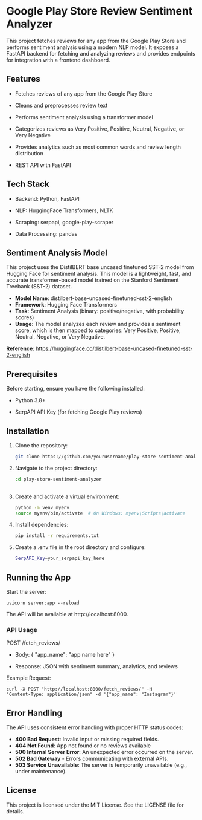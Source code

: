 # Google Play Store Review Sentiment Analyzer

This project fetches reviews for any app from the Google Play Store and performs sentiment analysis using a modern NLP model. It exposes a FastAPI backend for fetching and analyzing reviews and provides endpoints for integration with a frontend dashboard.

## Features

- Fetches reviews of any app from the Google Play Store

- Cleans and preprocesses review text

- Performs sentiment analysis using a transformer model

- Categorizes reviews as Very Positive, Positive, Neutral, Negative, or Very Negative

- Provides analytics such as most common words and review length distribution

- REST API with FastAPI

## Tech Stack

- Backend: Python, FastAPI

- NLP: HuggingFace Transformers, NLTK

- Scraping: serpapi, google-play-scraper

- Data Processing: pandas

## Sentiment Analysis Model
This project uses the DistilBERT base uncased finetuned SST-2 model from Hugging Face for sentiment analysis. This model is a lightweight, fast, and accurate transformer-based model trained on the Stanford Sentiment Treebank (SST-2) dataset.

- **Model Name**: distilbert-base-uncased-finetuned-sst-2-english
- **Framework**: Hugging Face Transformers
- **Task**: Sentiment Analysis (binary: positive/negative, with probability scores)
- **Usage**: The model analyzes each review and provides a sentiment score, which is then mapped to categories: Very Positive, Positive, Neutral, Negative, or Very Negative.
  
**Reference**: https://huggingface.co/distilbert-base-uncased-finetuned-sst-2-english

## Prerequisites

Before starting, ensure you have the following installed:

- Python 3.8+

- SerpAPI API Key (for fetching Google Play reviews)

## Installation

1. Clone the repository:
   ```bash
   git clone https://github.com/yourusername/play-store-sentiment-analyzer.git

2. Navigate to the project directory:
   ```bash
   cd play-store-sentiment-analyzer
  
3. Create and activate a virtual environment:
   ```bash
   python -m venv myenv
   source myenv/bin/activate  # On Windows: myenv\Scripts\activate

4. Install dependencies:
    ```bash
    pip install -r requirements.txt
5. Create a .env file in the root directory and configure:
    ```bash
    SerpAPI_Key=your_serpapi_key_here

## Running the App

Start the server:

    uvicorn server:app --reload



The API will be available at http://localhost:8000.

### API Usage
POST /fetch_reviews/

- Body: { "app_name": "app name here" }

- Response: JSON with sentiment summary, analytics, and reviews

Example Request:

    curl -X POST "http://localhost:8000/fetch_reviews/" -H 
    "Content-Type: application/json" -d '{"app_name": "Instagram"}'


## Error Handling
The API uses consistent error handling with proper HTTP status codes:

- **400 Bad Request**: Invalid input or missing required fields.
- **404 Not Found**: App not found or no reviews available
- **500 Internal Server Error**: An unexpected error occurred on the server.
- **502 Bad Gateway** - Errors communicating with external APIs.
- **503 Service Unavailable**: The server is temporarily unavailable (e.g., under maintenance).



## License
This project is licensed under the MIT License. See the LICENSE file for details.

